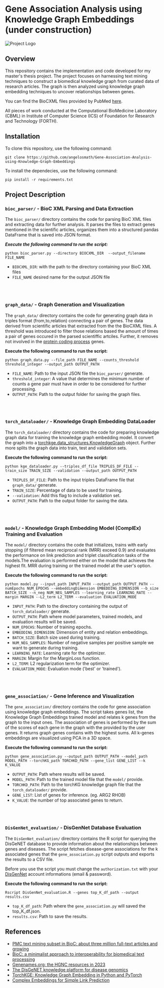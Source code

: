 # Gene Association Analysis using Knowledge Graph Embeddings (under construction)

![Project Logo](https://snap-stanford.github.io/cs224w-notes/assets/img/node_embeddings.png?style=centerme)

## Overview

This repository contains the implementation and code developed for my master's thesis project. 
The project focuses on harnessing text mining techniques to construct a biomedical knowledge graph from curated data of research articles.
The graph is then analyzed using knowledge graph embedding techniques to uncover relationships between genes.

 You can find the BioCXML files provided by PubMed 
[here](https://ftp.ncbi.nlm.nih.gov/pub/lu/PubTatorCentral/PubTatorCentral_BioCXML/). 

All pieces of work conducted at the Computational BioMedicine Laboratory (CBML) in Institute of Computer Science (ICS) of Foundation for Research and Technology (FORTH).

## Installation

To clone this repository, use the following command:

```shell
git clone https://github.com/angelosmath/Gene-Association-Analysis-using-Knowledge-Graph-Embeddings
```

To install the dependecies, use the following command:

```shell
pip install -r requirements.txt
```

## Project Description


### `bioc_parser/` - BioC XML Parsing and Data Extraction

The `bioc_parser/` directory contains the code for parsing BioC XML files and extracting data for further analysis.
It parses the files to extract genes mentioned in the scientific articles, organizes them into a structured pandas DataFrame that is saved into JSON format.

***Execute the following command to run the script:***

   ```shell
   python bioc_parser.py --directory BIOCXML_DIR  --output_filename FILE_NAME
   ```
- `BIOCXML_DIR`: with the path to the directory containing your BioC XML files
- `FILE_NAME` desired name for the output JSON file

<br>
<br>

### `graph_data/` - Graph Generation and Visualization

The `graph_data/` directory contains the code for generating graph data in triples format (from,to,relation) connecting a pair of genes. The data derived from scientific articles that extracted from the the BioCXML files. A threshold was introduced to filter those relations based the amount of times a pair of genes occured in the parsed scientiffic artciles. Further, it removes not involved in the [protein coding process](https://www.genenames.org/download/statistics-and-files/) genes.


**Execute the following command to run the script:**

   ```shell
python graph_data.py --file_path FILE_NAME --counts_threshold threshold_integer --output_path OUTPUT_PATH
```

- `FILE_NAME`: Path to the input JSON file the `bioc_parser/` generate.
- `threshold_integer`: A value that determines the minimum number of counts a gene pair must have in order to be considered for further processing.
- `OUTPUT_PATH`: Path to the output folder for saving the graph files.


<br>
<br>


### `torch_dataloader/` - Knowledge Graph Embedding DataLoader

The `torch_dataloader/` directory contains the code for preparing knowledge graph data for training the knowledge graph embedding model. It convert the graph into a  [torchkge.data_structures.KnowledgeGraph](https://torchkge.readthedocs.io/en/latest/reference/data.html) object. Further more splits the graph data into train, test and validation sets.

**Execute the following command to run the script:**

   ```shell
   python kge_dataloader.py --triples_df_file TRIPLES_DF_FILE --train_size TRAIN_SIZE --validation --output_path OUTPUT_PATH
```

- `TRIPLES_DF_FILE`: Path to the input triples DataFrame file that `graph_data/` generate.
- `TRAIN_SIZE`:  Percentage of data to be used for training.
- `--validation`: Add this flag to include a validation set.
- `OUTPUT_PATH`: Path to the output folder for saving the data.



<br>
<br>

### `model/` - Knowledge Graph Embedding Model (ComplEx) Training and Evaluation

The `model/` directory contains the code that initializes, trains with early stopping (if filtered mean
reciprocal rank (MRR) exceed 0.9) and evaluates the performance on link prediction and triplet classification tasks of the models.The evaluation is performed either on the model that achieves the highest flt. MRR during training or the trained model at the user's option.

**Execute the following command to run the script:**

```shell
python model.py --input_path INPUT_PATH --output_path OUTPUT_PATH --numEpochs NUM_EPOCHS --embeddingDimension EMBEDDING_DIMENSION --b_size BATCH_SIZE --n_neg NUM_NEG_SAMPLES --learning_rate LEARNING_RATE --margin MARGIN --L2_term L2_TERM --evaluation EVALUATION_MODE
```

- `INPUT_PATH`: Path to the directory containing the output of `torch_dataloader/` generate.
- `OUTPUT_PATH`: Path where model parameters, trained models, and evaluation results will be saved.
- `NUM_EPOCHS`: Number of training epochs.
- `EMBEDDING_DIMENSION`: Dimension of entity and relation embeddings.
- `BATCH_SIZE`: Batch size used during training.
- `NUM_NEG_SAMPLES`: Number of negative samples per positive sample we want to generate during training.
- `LEARNING_RATE`: Learning rate for the optimizer.
- `MARGIN`: Margin for the MarginLoss function.
- `L2_TERM`: L2 regularization term for the optimizer.
- `EVALUATION_MODE`: Evaluation mode ('best' or 'trained').


<br>
<br>


### `gene_association/` - Gene Inference and Visualization

The `gene_association/` directory contains the code for gene association using knowledge graph embeddings. The script takes genes list, the Knowledge Graph Embeddings trained model and relates k genes from the graph to the input ones. The association of genes is performed by the sum of the scores of each gene in the graph with the provided by the user genes. It returns graph genes contains with the highest sums. All k-genes embeddings are visualized using PCA in a 3D space. 

**Execute the following command to run the script:**

```shell
python gene_association.py --output_path OUTPUT_PATH --model_path MODEL_PATH --torchKG_path TORCHKD_PATH --gene_list GENE_LIST --k K_VALUE
```

- `OUTPUT_PATH`: Path where results will be saved.
- `MODEL_PATH`:  Path to the trained model file that the `model/` provide.
- `TORCHKD_PATH`:  Path to the torchKG knowledge graph file that the `torch_dataloader/` provide.
- `GENE_LIST`: List of genes for inference. (eg. ARG2 RHOB)
- `K_VALUE`: the number of top associated genes to return. 

<br>
<br>

### `DisGenNet_evaluation/` - DisGenNet Database Evaluation

The `DisGenNet_evaluation/` directory contains the R script for querying the DisGeNET database to provide information about the relationships between genes and diseases. The script fetches disease-gene associations for the k associated genes that the `gene_association.py` script outputs and exports the results to a CSV file. 

Before you use the script you must change the `authorization.txt` with your [DisGenNet](https://www.disgenet.org/signup/#) account informations (email & password). 

**Execute the following command to run the script:**

```shell
Rscript DisGenNet_evaluation.R --genes top_K_df_path --output results.csv
```

- `top_K_df_path`: Path where the `gene_association.py` will saved the top_K_df.json.
- `results.csv`:  Path to save the results.



## References


- [PMC text mining subset in BioC: about three million full-text articles and growing](https://pubmed.ncbi.nlm.nih.gov/30715220/)
- [BioC: a minimalist approach to interoperability for biomedical text processing](https://pubmed.ncbi.nlm.nih.gov/24048470/)
- [Genenames.org: the HGNC resources in 2023 ](https://pubmed.ncbi.nlm.nih.gov/36243972/)
- [The DisGeNET knowledge platform for disease genomics](https://academic.oup.com/nar/article/48/D1/D845/5611674)
- [TorchKGE: Knowledge Graph Embedding in Python and PyTorch](https://arxiv.org/abs/2009.02963)
- [Complex Embeddings for Simple Link Prediction](https://arxiv.org/abs/1606.06357)
